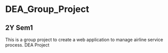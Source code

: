# DEA_Group_Project
## 2Y Sem1
This is a group project to create a web application to manage airline service process.
DEA Project
